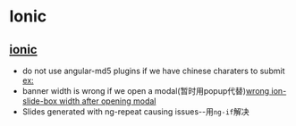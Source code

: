 # Ionic

## [ionic](http://ionicframework.com/)
* do not use angular-md5 plugins if we have chinese charaters to submit [ex:](https://github.com/gdi2290/angular-md5/issues/5#issuecomment-68249712)
* banner width is wrong if we open a modal(暂时用popup代替)[wrong ion-slide-box width after opening modal](https://github.com/driftyco/ionic/issues/2817#issue-52962366)
* Slides generated with ng-repeat causing issues--用`ng-if`解决
